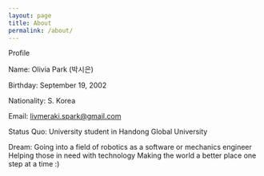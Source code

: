 ```yaml
---
layout: page
title: About
permalink: /about/
---
```



Profile

Name: Olivia Park (박시은)

Birthday: September 19, 2002

Nationality: S. Korea

Email: livmeraki.spark@gmail.com

Status Quo: 
    University student in Handong Global University
    

Dream: 
    Going into a field of robotics as a software or mechanics engineer
    Helping those in need with technology
    Making the world a better place one step at a time :)
